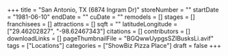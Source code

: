 +++
title = "San Antonio, TX (6874 Ingram Dr)"
storeNumber = ""
startDate = "1981-06-10"
endDate = ""
cuDate = ""
remodels = []
stages = []
franchisees = []
attractions = []
sqft = ""
latitudeLongitude = ["29.46202827", "-98.62467343"]
citations = []
contributors = []
downloadLinks = []
pageThumbnailFile = "BGQwwUypgsSZlBusksLi.avif"
tags = ["Locations"]
categories = ["ShowBiz Pizza Place"]
draft = false
+++
